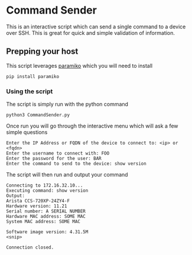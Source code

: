 # Command Sender
This is an interactive script which can send a single command to a device over SSH.  This is great for quick and simple validation of information.

## Prepping your host
This script leverages [paramiko](https://github.com/paramiko/paramiko) which you will need to install

    pip install paramiko

### Using the script
The script is simply run with the python command

    python3 CommandSender.py

Once run you will go through the interactive menu which will ask a few simple questions

    Enter the IP Address or FQDN of the device to connect to: <ip> or <fqdn>
    Enter the username to connect with: FOO
    Enter the password for the user: BAR
    Enter the command to send to the device: show version

The script will then run and output your command

    Connecting to 172.16.32.10...
    Executing command: show version
    Output:
    Arista CCS-720XP-24ZY4-F
    Hardware version: 11.21
    Serial number: A SERIAL NUMBER
    Hardware MAC address: SOME MAC
    System MAC address: SOME MAC
    
    Software image version: 4.31.5M
    <snip>
    
    Connection closed.
